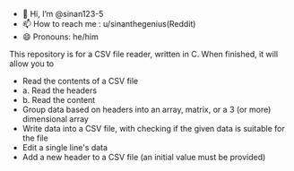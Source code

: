 - 👋 Hi, I’m @sinan123-5
- 📫 How to reach me : u/sinanthegenius(Reddit) 
- 😄 Pronouns: he/him

This repository is for a CSV file reader, written in C. When finished, it will allow you to

- Read the contents of a CSV file
 - a. Read the headers
 - b. Read the content
- Group data based on headers into an array, matrix, or a 3 (or more) dimensional array
- Write data into a CSV file, with checking if the given data is suitable for the file
- Edit a single line's data
- Add a new header to a CSV file (an initial value must be provided)
